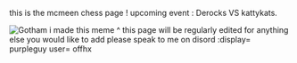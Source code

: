 this is the mcmeen chess page !
upcoming event : Derocks VS kattykats.                                                                                                                                                                                                                                                      


  
![Gotham](https://github.com/user-attachments/assets/6e330573-8534-419d-b895-9e33fc8f3b12)
i made this meme ^ 
this page will be regularly edited 
for anything else you would like to add please speak to me on disord :display= purpleguy user= offhx
